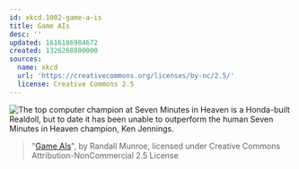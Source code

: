 ```yaml
---
id: xkcd.1002-game-a-is
title: Game AIs
desc: ''
updated: 1616186984672
created: 1326268800000
sources:
  name: xkcd
  url: 'https://creativecommons.org/licenses/by-nc/2.5/'
  license: Creative Commons 2.5
---
```

![The top computer champion at Seven Minutes in Heaven is a Honda-built Realdoll, but to date it has been unable to outperform the human Seven Minutes in Heaven champion, Ken Jennings.](https://imgs.xkcd.com/comics/game_ais.png)
> "[Game AIs](https://xkcd.com/1002/)", by Randall Munroe, licensed under Creative Commons Attribution-NonCommercial 2.5 License
